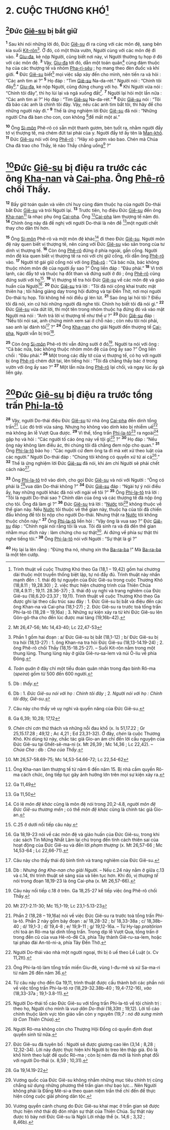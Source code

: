 # 2. CUỘC THƯƠNG KHÓ[^1]

## [^1*]Đức [Giê-su]() bị bắt giữ
<sup><b>1</b></sup> Sau khi nói những lời đó, Đức [Giê-su]() đi ra cùng với các môn đệ, sang bên kia suối [Kít-rôn]()[^2]. Ở đó, có một thửa vườn, Người cùng với các môn đệ đi vào. <sup><b>2</b></sup> [Giu-đa](), kẻ nộp Người, cũng biết nơi này, vì Người thường tụ họp ở đó với các môn đệ. <sup><b>3</b></sup> Vậy, [Giu-đa]() tới đó, dẫn một toán quân[^3] cùng đám thuộc hạ của các thượng tế và nhóm [Pha-ri-sêu]() ; họ mang theo đèn đuốc và khí giới. <sup><b>4</b></sup> Đức [Giê-su]() biết[^4] mọi việc sắp xảy đến cho mình, nên tiến ra và hỏi : “Các anh tìm ai ?” <sup><b>5</b></sup> Họ đáp : “Tìm [Giê-su]() Na-da-rét.” Người nói : “Chính tôi đây[^5].” [Giu-đa](), kẻ nộp Người, cũng đứng chung với họ. <sup><b>6</b></sup> Khi Người vừa nói : “Chính tôi đây”, thì họ lùi lại và ngã xuống đất[^6]. <sup><b>7</b></sup> Người lại hỏi một lần nữa : “Các anh tìm ai ?” Họ đáp : “Tìm [Giê-su]() Na-da-rét.” <sup><b>8</b></sup> Đức [Giê-su]() nói : “Tôi đã bảo các anh là chính tôi đây. Vậy, nếu các anh tìm bắt tôi, thì hãy để cho những người này đi.” <sup><b>9</b></sup> Thế là ứng nghiệm lời Đức [Giê-su]() đã nói : “Những người Cha đã ban cho con, con không [^2*]để mất một ai.”

<sup><b>10</b></sup> Ông [Si-môn]() Phê-rô có sẵn một thanh gươm, bèn tuốt ra, nhằm người đầy tớ vị thượng tế, mà chém đứt tai phải của y. Người đầy tớ ấy tên là [Man-khô](). <sup><b>11</b></sup> Đức [Giê-su]() nói với ông [Phê-rô]() : “Hãy xỏ gươm vào bao. Chén mà Chúa Cha đã trao cho Thầy, lẽ nào Thầy chẳng uống[^7] ?”


# [^3*]Đức [Giê-su]() bị điệu ra trước các ông [Kha-nan]() và [Cai-pha](). Ông [Phê-rô]() chối Thầy.
<sup><b>12</b></sup> Bấy giờ toán quân và viên chỉ huy cùng đám thuộc hạ của người Do-thái bắt Đức [Giê-su]() và trói Người lại. <sup><b>13</b></sup> Trước tiên, họ điệu Đức [Giê-su]() đến ông [Kha-nan]()[^8] là nhạc phụ ông [Cai-pha](). Ông [^4*][Cai-pha]() làm thượng tế năm đó. <sup><b>14</b></sup> Chính ông này đã đề nghị với người Do-thái là nên để [^5*]một người chết thay cho dân thì hơn.

<sup><b>15</b></sup> Ông [Si-môn]() Phê-rô và một môn đệ khác[^9] đi theo Đức [Giê-su](). Người môn đệ này quen biết vị thượng tế, nên cùng với Đức [Giê-su]() vào sân trong của tư dinh vị thượng tế. <sup><b>16</b></sup> Còn ông [Phê-rô]() đứng ở phía ngoài, gần cổng. Người môn đệ kia quen biết vị thượng tế ra nói với chị giữ cổng, rồi dẫn ông [Phê-rô]() vào. <sup><b>17</b></sup> Người tớ gái giữ cổng nói với ông [Phê-rô]() : “Cả bác nữa, bác không thuộc nhóm môn đệ của người ấy sao ?” Ông liền đáp : “Đâu phải.” <sup><b>18</b></sup> Vì trời lạnh, các đầy tớ và thuộc hạ đốt than và đứng sưởi ở đó ; ông [Phê-rô]() cũng đứng sưởi với họ[^10]. <sup><b>19</b></sup> Vị thượng tế tra hỏi Đức [Giê-su]() về các môn đệ và giáo huấn của Người[^11]. <sup><b>20</b></sup> Đức [Giê-su]() trả lời : “Tôi đã nói công khai trước mặt thiên hạ ; tôi hằng giảng dạy trong hội đường và tại Đền Thờ, nơi mọi người Do-thái tụ họp. Tôi không hề nói điều gì lén lút. <sup><b>21</b></sup> Sao ông lại hỏi tôi ? Điều tôi đã nói, xin cứ hỏi những người đã nghe tôi. Chính họ biết tôi đã nói gì.” <sup><b>22</b></sup> Đức [Giê-su]() vừa dứt lời, thì một tên trong nhóm thuộc hạ đứng đó vả vào mặt Người mà nói : “Anh trả lời vị thượng tế như thế ư ?” <sup><b>23</b></sup> Đức [Giê-su]() đáp : “Nếu tôi nói sai, anh chứng minh xem sai ở chỗ nào ; còn nếu tôi nói phải, sao anh lại đánh tôi[^12] ?” <sup><b>24</b></sup> Ông [Kha-nan]() cho giải Người đến thượng tế [Cai-pha](), Người vẫn bị trói[^13].

<sup><b>25</b></sup> Còn ông [Si-môn]() Phê-rô thì vẫn đứng sưởi ở đó[^14]. Người ta nói với ông : “Cả bác nữa, bác không thuộc nhóm môn đệ của ông ấy sao ?” Ông liền chối : “Đâu phải.” <sup><b>26</b></sup> Một trong các đầy tớ của vị thượng tế, có họ với người bị ông [Phê-rô]() chém đứt tai, lên tiếng hỏi : “Tôi đã chẳng thấy bác ở trong vườn với ông ấy sao ?” <sup><b>27</b></sup> Một lần nữa ông [Phê-rô]() lại chối, và ngay lúc ấy gà liền gáy.


# [^6*]Đức [Giê-su]() bị điệu ra trước tổng trấn [Phi-la-tô]()
<sup><b>28</b></sup> Vậy, người Do-thái điệu Đức [Giê-su]() từ nhà ông [Cai-pha]() đến dinh tổng trấn[^15]. Lúc đó trời vừa sáng. Nhưng họ không vào dinh kẻo bị nhiễm uế[^16] mà không ăn lễ Vượt Qua được. <sup><b>29</b></sup> Vì thế, tổng trấn [Phi-la-tô]()[^17] ra ngoài[^18] gặp họ và hỏi : “Các người tố cáo ông này về tội gì[^19] ?” <sup><b>30</b></sup> Họ đáp : “Nếu ông này không làm điều ác, thì chúng tôi đã chẳng đem nộp cho quan.” <sup><b>31</b></sup> Ông [Phi-la-tô]() bảo họ : “Các người cứ đem ông ta đi mà xét xử theo luật của các người.” Người Do-thái đáp : “Chúng tôi không có quyền xử tử ai cả[^20].” <sup><b>32</b></sup> Thế là ứng nghiệm lời Đức [Giê-su]() đã nói, khi ám chỉ Người sẽ phải chết cách nào[^21].

<sup><b>33</b></sup> Ông [Phi-la-tô]() trở vào dinh, cho gọi Đức [Giê-su]() và nói với Người : “Ông có phải là [^7*]vua dân Do-thái không ?” <sup><b>34</b></sup> Đức [Giê-su]() đáp : “Ngài tự ý nói điều ấy, hay những người khác đã nói với ngài về tôi ?” <sup><b>35</b></sup> Ông [Phi-la-tô]() trả lời : “Tôi là người Do-thái sao ? Chính dân của ông và các thượng tế đã nộp ông cho tôi. Ông đã làm gì ?” <sup><b>36</b></sup> Đức [Giê-su]() trả lời : “[Nước]() tôi[^22] không thuộc về thế gian này. Nếu [Nước]() tôi thuộc về thế gian này, thuộc hạ của tôi đã chiến đấu không để tôi bị nộp cho người Do-thái. Nhưng thật ra [Nước]() tôi không thuộc chốn này.” <sup><b>37</b></sup> Ông [Phi-la-tô]() liền hỏi : “Vậy ông là vua sao ?” Đức [Giê-su]() đáp : “Chính ngài nói rằng tôi là vua. Tôi đã sinh ra và đã đến thế gian nhằm mục đích này : làm chứng cho sự thật[^23]. Ai đứng về phía sự thật thì nghe tiếng tôi.” <sup><b>38</b></sup> Ông [Phi-la-tô]() nói với Người : “Sự thật là gì ?”

<sup><b>40</b></sup> Họ lại la lên rằng : “Đừng tha nó, nhưng xin tha [Ba-ra-ba]() !” Mà [Ba-ra-ba]() là một tên cướp.

[^1]: Trình thuật về cuộc Thương Khó theo Ga (18,1 – 19,42) gồm hai chương dài thuộc một truyền thống biệt lập, tự nó đầy đủ. Trình thuật này nhấn mạnh đến : 1. thái độ tự nguyện của Đức Giê-su trong cuộc Thương Khó (18,8.11 ; 19,28.30) ; 2. việc thực hiện chương trình của Thiên Chúa (18,4.9.11 ; 19,11. 28.36-37) ; 3. thái độ uy nghi và trang nghiêm của Đức Giê-su (18,6.20-23.37 ; 19,11). Trình thuật về cuộc Thương Khó theo Ga được ghi lại theo cấu trúc sau đây : 1. Đức Giê-su bị bắt và điệu đến các ông Khan-na và Cai-pha (18,1-27) ; 2. Đức Giê-su ra trước toà tổng trấn Phi-la-tô (18,28 – 19,16a) ; 3. Những sự kiện xảy ra từ khi Đức Giê-su lên Gôn-gô-tha cho đến lúc được mai táng (19,16b-42).
[^2]: Phần 1 gồm hai đoạn : a/ Đức Giê-su bị bắt (18,1-12) ; b/ Đức Giê-su bị tra hỏi (18,13-27) : 1. ông Khan-na tra hỏi Đức Giê-su (18,13-14.19-24) ; 2. ông Phê-rô chối Thầy (18,15-18.25-27). – Suối Kít-rôn nằm trong một thung lũng. Thung lũng này ở giữa Giê-ru-sa-lem và núi Ô-liu về phía Đông.
[^3]: *Toán quân* ở đây chỉ một tiểu đoàn quân nhân trong đạo binh Rô-ma (*speira*) gồm từ 500 đến 600 người.
[^4]: Db : *thấy*.
[^5]: Db : 1. *Đức Giê-su nói với họ : Chính tôi đây* ; 2. *Người nói với họ : Chính tôi đây, Giê-su*.
[^6]: Câu này cho thấy vẻ uy nghi và quyền năng của Đức Giê-su.
[^7]: *Chén* chỉ cơn thử thách và những nỗi đau khổ (x. Is 51,17.22 ; Gr 25,15.17.28 ; 49,12 ; Ac 4,21 ; Ed 23,31-32). Ở đây, *chén* là cuộc Thương Khó. Khi dùng từ này, chắc tác giả Gio-an ám chỉ đến lời cầu nguyện của Đức Giê-su tại Ghết-sê-ma-ni (x. Mt 26,39 ; Mc 14,36 ; Lc 22,42). – *Chúa Cha* : db : *Cha của Thầy*.
[^8]: Ông Kha-nan làm thượng tế từ năm 6 đến năm 15. Bị nhà cầm quyền Rô-ma cách chức, ông tiếp tục gây ảnh hưởng lớn trên mọi sự kiện xảy ra.
[^9]: Có lẽ *môn đệ khác* cũng là môn đệ nói trong 20,2-4.8, *người môn đệ Đức Giê-su thương mến* ; có thể *môn đệ khác* cũng là chính tác giả Gio-an.
[^10]: C.25 ở dưới nối tiếp câu này.
[^11]: Ga 18,19-23 nói về các môn đệ và giáo huấn của Đức Giê-su, trong khi các sách Tin Mừng Nhất Lãm lại chú trọng đến tính cách thiên sai của hoạt động của Đức Giê-su và đến lời *phạm thượng* (x. Mt 26,57-66 ; Mc 14,53-64 ; Lc 22,66-71).
[^12]: Câu này cho thấy thái độ bình tĩnh và trang nghiêm của Đức Giê-su.
[^13]: Db : *Nhưng ông Kha-nan cho giải Người*. – Nếu c.24 này nằm ở giữa c.13 và c.14, thì trình thuật sẽ sáng sủa và liên tục hơn. Khi đó, vị *thượng tế* nói trong đoạn 18,19-23 là ông Cai-pha (x. Mt 26,57-66).
[^14]: Câu này nối tiếp c.18 ở trên. Ga 18,25-27 kể tiếp việc ông Phê-rô chối Thầy.
[^15]: Phần 2 (18,28 – 19,16a) nói về việc Đức Giê-su ra trước toà tổng trấn Phi-la-tô. Phần 2 này gồm bảy đoạn : a/ 18,28-32 ; b/ 18,33-38a ; c/ 18,38b-40 ; d/ 19,1-3 ; đ/ 19,4-8 ; e/ 19,9-11 ; g/ 19,12-16a. – Từ Hy-lạp *praitôrion* chỉ toà án Rô-ma tại dinh tổng trấn. Trong dịp lễ Vượt Qua, tổng trấn ở trong đền cũ của vua Hê-rô-đê Cả, phía Tây thành Giê-ru-sa-lem, hoặc tại pháo đài An-tô-ni-a, phía Tây Đền Thờ.
[^16]: Người Do-thái vào nhà một người ngoại, thì bị ô uế theo Lề Luật (x. Cv 11,2tt).
[^17]: Ông Phi-la-tô làm tổng trấn miền Giu-đê, vùng I-đu-mê và xứ Sa-ma-ri từ năm 26 đến năm 36.
[^18]: Từ câu này cho đến Ga 19,11, trình thuật được cấu thành bởi các phần nói về việc tổng trấn Phi-la-tô *ra* (18,29-32.38b-40 ; 19,4-7.12-16), *vào* (18,33-37a ; 19,1-3.8-11).
[^19]: Người Do-thái tố cáo Đức Giê-su với tổng trấn Phi-la-tô về tội chính trị : theo họ, Người cho mình là *vua dân Do-thái* (18,33tt ; 19,12). Lời tố cáo chính thuộc lãnh vực tôn giáo vẫn còn y nguyên (19,7 : *nó đã xưng mình là Con Thiên Chúa*).
[^20]: Người Rô-ma không còn cho Thượng Hội Đồng có quyền định đoạt quyền sinh tử nữa.
[^21]: Đức Giê-su đã tuyên bố : Người sẽ được giương cao lên (3,14 ; 8,28 ; 12,32-34). Lời này được thực hiện khi Người bị treo lên thập giá. Đó là khổ hình theo luật đế quốc Rô-ma ; còn bị ném đá mới là hình phạt đối với người Do-thái (x. 8,59 ; 10,31).
[^22]: Vương quốc của Đức Giê-su không nhắm những mục tiêu chính trị cũng chẳng sử dụng những phương thế trần gian như bạo lực... Nên Người không phải là Đấng Mê-si-a theo quan niệm trần thế chỉ đến để thực hiện công cuộc giải phóng dân tộc.
[^23]: Vương quyền cánh chung do Đức Giê-su khai mạc ở trần gian sẽ được thực hiện nhờ thái độ đón nhận sự thật của Thiên Chúa. Sự thật này được tỏ bày nơi Đức Giê-su là Ngôi Lời nhập thể (x. 14,6 ; 3,32 ; 8,46b).
[^1*]: Mt 26,47-56; Mc 14,43-40; Lc 22,47-53
[^2*]: Ga 6,39; 10,28; 17,12
[^3*]: Mt 26,57-58.69-75; Mc 14,53-54.66-72; Lc 22,54-62
[^4*]: Ga 11,49
[^5*]: Ga 11,50
[^6*]: Mt 27,1-2.11-30; Mc 15,1-19; Lc 23,1-5.13-23
[^7*]: Ga 19,14.19-22